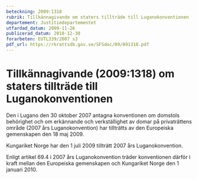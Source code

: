```yaml
---
beteckning: 2009:1318
rubrik: Tillkännagivande om staters tillträde till Luganokonventionen
departement: Justitiedepartementet
utfardad_datum: 2009-11-26
publicerad_datum: 2010-12-30
forarbeten: EUTL339/2007 s3
pdf_url: https://rkrattsdb.gov.se/SFSdoc/09/091318.pdf
---
```


# Tillkännagivande (2009:1318) om staters tillträde till Luganokonventionen

Den i Lugano den 30 oktober 2007 antagna konventionen om domstols behörighet och om erkännande och verkställighet av domar på privaträttens område (2007 års Luganokonvention) har tillträtts av den Europeiska gemenskapen den 18 maj 2009.

Kungariket Norge har den 1 juli 2009 tillträtt 2007 års Luganokonvention.

Enligt artikel 69.4 i 2007 års Luganokonvention träder konventionen därför i kraft mellan den Europeiska gemenskapen och Kungariket Norge den 1 januari 2010.